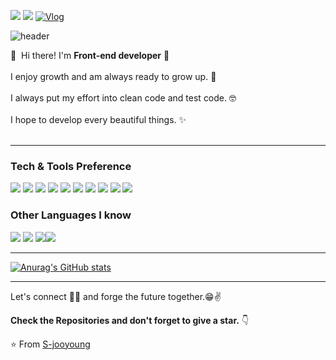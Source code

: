 <a href="mailto:jooyoung.dev@gmail.com" target="_blank"><img src="https://img.shields.io/badge/jooyoung.dev@gmail.com-EA4335?style=flat-square&logo=Gmail&logoColor=white"/></a>
<a href="https://www.instagram.com/jo_o.96/" target="_blank"><img src="http://img.shields.io/badge/-joo.96-black?style=flat&logo=Instagram&link=https://instagram.com/fivepxint/"/></a>
[![Vlog](https://img.shields.io/badge/-blog-blue)](https://s-jooyoung.github.io/)

![header](https://capsule-render.vercel.app/api?type=soft&color=auto&height=150&section=header&text=JooyoungShin&fontSize=70&animation=twinkling)

👋&nbsp; Hi there! I'm <b>Front-end developer</b> 🚀<br/><br/>
I enjoy growth and am always ready to grow up. 💖<br/><br/>
I always put my effort into clean code and test code. 🤓<br/><br/>
I hope to develop every beautiful things. ✨ <br/><br/>

---

### Tech & Tools Preference

<img src = "https://img.shields.io/badge/-HTML5-E34F26?style=flat&logo=html5&logoColor=white"> <img src = "https://img.shields.io/badge/-CSS3-1572B6?style=flat&logo=css3&logoColor=white">
<img src="https://img.shields.io/badge/-React-000000?style=flat&logo=react&logoColor=00c8ff">
<img src="https://img.shields.io/badge/Next-black?style=flat&logo=next.js&logoColor=white">
<img src="https://img.shields.io/badge/-MongoDB-4DB33D?style=flat&logo=mongodb&logoColor=FFFFFF">
<img src="https://img.shields.io/badge/-MySQL-F29111?style=flat&logo=mysql&logoColor=FFFFFF">
<img src="https://img.shields.io/badge/-Firebase-FFA611?style=flat&logo=firebase&logoColor=FFFFFF">
<img src="http://img.shields.io/badge/-Git-F1502F?style=flat&logo=git&logoColor=FFFFFF">
<img src="http://img.shields.io/badge/-Github-000000?style=flat&logo=github&logoColor=FFFFFF">
<img src="http://img.shields.io/badge/-VS%20Code-007ACC?style=flat&logo=visual%20studio%20code&logoColor=white">

### Other Languages I know

<img src="https://img.shields.io/badge/-JavaScript-eed718?style=flat&logo=javascript&logoColor=ffffff"> <img src="http://img.shields.io/badge/-Java-F89820?style=flat&logo=java&logoColor=white"> <img src="https://img.shields.io/badge/-Python-black?style=flat&logo=python&logoColor=white"><img src="https://img.shields.io/badge/typescript-%23007ACC.svg?style=flat&logo=typescript&logoColor=white">

---

[![Anurag's GitHub stats](https://github-readme-stats.vercel.app/api?username=S-jooyoung)](https://github.com/anuraghazra/github-readme-stats)

---

Let's connect 👨‍💻 and forge the future together.😁✌

**Check the Repositories and don't forget to give a star.** 👇

:star: From [S-jooyoung](https://github.com/S-jooyoung)
